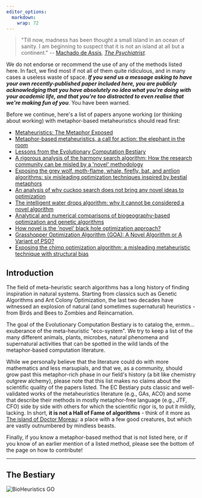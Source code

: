 ```yaml
---
editor_options: 
  markdown: 
    wrap: 72
---
```


> "Till now, madness has been thought a small island in an ocean of
> sanity. I am beginning to suspect that it is not an island at all but
> a continent." -- [Machado de
> Assis](https://en.wikipedia.org/wiki/Machado_de_Assis), [*The
> Psychiatrist*](https://en.wikipedia.org/wiki/O_alienista).

We do not endorse or recommend the use of any of the methods listed
here. In fact, we find most if not all of them quite ridiculous, and in
many cases a useless waste of space. ***If you send us a message asking
to have your own recently-published paper included here, you are
publicly acknowledging that you have absolutely no idea what you're
doing with your academic life, and that you're too distracted to even
realise that we're making fun of you***. You have been warned.

Before we continue, here's a list of papers anyone working (or thinking
about working) with metaphor-based metaheuristics should read first:

-   [Metaheuristics: The Metaphor
    Exposed](http://onlinelibrary.wiley.com/doi/10.1111/itor.12001/epdf)
-   [Metaphor-based metaheuristics, a call for action: the elephant in
    the room](https://doi.org/10.1007/s11721-021-00202-9)
-   [Lessons from the Evolutionary Computation
    Bestiary](https://doi.org/10.1162/artl_a_00402)
-   [A rigorous analysis of the harmony search algorithm: How the
    research community can be misled by a 'novel'
    methodology](https://doi.org/10.4018/jamc.2010040104)
-   [Exposing the grey wolf, moth-flame, whale, firefly, bat, and
    antlion algorithms: six misleading optimization techniques inspired
    by bestial metaphors](https://doi.org/10.1111/itor.13176)
-   [An analysis of why cuckoo search does not bring any novel ideas to
    optimization](https://doi.org/10.1007/978-3-030-60376-2_10)
-   [The intelligent water drops algorithm: why it cannot be considered
    a novel algorithm](https://doi.org/10.1007/s11721-019-00165-y)
-   [Analytical and numerical comparisons of biogeography-based
    optimization and genetic
    algorithms](https://doi.org/10.1016/j.ins.2010.12.006)
-   [How novel is the 'novel' black hole optimization
    approach?](https://doi.org/10.1016/j.ins.2014.01.026)
-   [Grasshopper Optimization Algorithm (GOA): A Novel Algorithm or A
    Variant of PSO?](https://doi.org/10.1007/978-3-031-70932-6_7)
-   [Exposing the chimp optimization algorithm: a misleading
    metaheuristic technique with structural
    bias](https://doi.org/10.1016/j.asoc.2024.111574)


## Introduction

The field of meta-heuristic search algorithms has a long history of
finding inspiration in natural systems. Starting from classics such as
Genetic Algorithms and Ant Colony Optimization, the last two decades
have witnessed an explosion of natural (and sometimes supernatural)
heuristics - from Birds and Bees to Zombies and Reincarnation.

The goal of the Evolutionary Computation Bestiary is to catalog the,
ermm... exuberance of the meta-heuristic "eco-system". We try to keep a
list of the many different animals, plants, microbes, natural phenomena
and supernatural activities that can be spotted in the wild lands of the
metaphor-based computation literature.

While we personally believe that the literature could do with more
mathematics and less marsupials, and that we, as a community, should
grow past this metaphor-rich phase in our field's history (a bit like
chemistry outgrew alchemy), please note that this list makes no claims
about the scientific quality of the papers listed. The EC Bestiary puts
classic and well-validated works of the metaheuristics literature (e.g.,
GAs, ACO) and some that describe their methods in mostly metaphor-free
language (e.g., JTF, CFO) side by side with others for which the
scientific rigor is, to put it mildly, lacking. In short, **it is not a
Hall of Fame of algorithms** - think of it more as [The island of Doctor
Moreau](https://en.wikipedia.org/wiki/The_Island_of_Doctor_Moreau): a
place with a few good creatures, but which are vastly outnumbered by
mindless beasts.

Finally, if you know a metaphor-based method that is not listed here, or
if you know of an earlier mention of a listed method, please see the
bottom of the page on how to contribute!

------------------------------------------------------------------------

## The Bestiary

![BioHeuristics GO](img/BioHeuristics%20GO.png)
